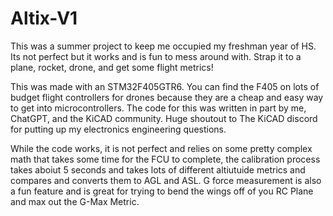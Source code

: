 # Altix-V1
This was a summer project to keep me occupied my freshman year of HS. Its not perfect but it works and is fun to mess around with. Strap it to a plane, rocket, drone, and get some flight metrics!


This was made with an STM32F405GTR6. You can find the F405 on lots of budget flight controllers for drones because they are a cheap and easy way to get into microcontrollers. 
The code for this was written in part by me, ChatGPT, and the KiCAD community. Huge shoutout to The KiCAD discord for putting up my electronics engineering questions. 

While the code works, it is not perfect and relies on some pretty complex math that takes some time for the FCU to complete, the calibration process takes aboiut 5 seconds and takes
lots of different altiutuide metrics and compares and converts them to AGL and ASL. G force measurement is also a fun feature and is great for trying to bend the wings off of you RC Plane and max out the
G-Max Metric. 
